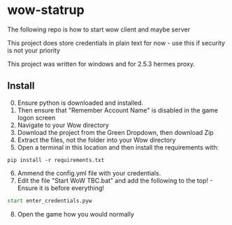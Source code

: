 # wow-statrup
 The following repo is how to start wow client and maybe server

This project does store credentials in plain text for now - use this if security is not your priority

This project was written for windows and for 2.5.3 hermes proxy.

## Install
0. Ensure python is downloaded and installed.
1. Then ensure that "Remember Account Name" is disabled in the game logon screen
2. Navigate to your Wow directory
3. Download the project from the Green Dropdown, then download Zip
4. Extract the files, not the folder into your Wow directory
5. Open a terminal in this location and then install the requirements with:
```
pip install -r requirements.txt
```
6. Ammend the config.yml file with your credentials.
7. Edit the file "Start WoW TBC.bat" and add the following to the top! - Ensure it is before everything!
```bat
start enter_credentials.pyw
```
8. Open the game how you would normally



